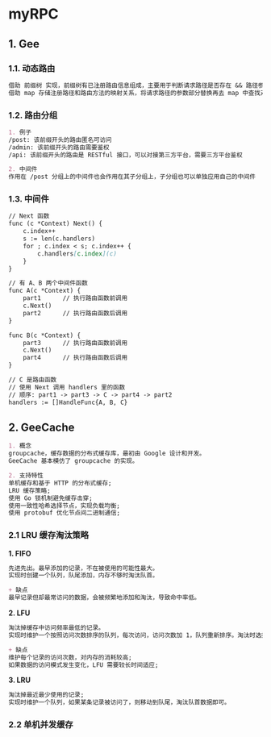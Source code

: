 # myRPC

## 1. Gee

### 1.1. 动态路由
```markdown
借助 前缀树 实现，前缀树有已注册路由信息组成，主要用于判断请求路径是否存在 && 路径参数解析;
借助 map 存储注册路径和路由方法的映射关系，将请求路径的参数部分替换再去 map 中查找对应的函数;
```

### 1.2. 路由分组
```markdown
1. 例子
/post: 该前缀开头的路由匿名可访问
/admin: 该前缀开头的路由需要鉴权
/api: 该前缀开头的路由是 RESTful 接口，可以对接第三方平台，需要三方平台鉴权

2. 中间件
作用在 /post 分组上的中间件也会作用在其子分组上，子分组也可以单独应用自己的中间件
```

### 1.3. 中间件
```markdown
// Next 函数
func (c *Context) Next() {
    c.index++
    s := len(c.handlers)
    for ; c.index < s; c.index++ {
        c.handlers[c.index](c)
    }
}

// 有 A、B 两个中间件函数
func A(c *Context) {
    part1      // 执行路由函数前调用
    c.Next()
    part2      // 执行路由函数后调用
}

func B(c *Context) {
    part3      // 执行路由函数前调用
    c.Next()
    part4      // 执行路由函数后调用
}

// C 是路由函数
// 使用 Next 调用 handlers 里的函数
// 顺序: part1 -> part3 -> C -> part4 -> part2
handlers := []HandleFunc{A, B, C}
```

## 2. GeeCache

```markdown
1. 概念
groupcache，缓存数据的分布式缓存库，最初由 Google 设计和开发。
GeeCache 基本模仿了 groupcache 的实现。

2. 支持特性
单机缓存和基于 HTTP 的分布式缓存;
LRU 缓存策略;
使用 Go 锁机制避免缓存击穿;
使用一致性哈希选择节点，实现负载均衡;
使用 protobuf 优化节点间二进制通信;
```

### 2.1 LRU 缓存淘汰策略

**1. FIFO**
```markdown
先进先出。最早添加的记录，不在被使用的可能性最大。
实现时创建一个队列，队尾添加，内存不够时淘汰队首。

+ 缺点
最早记录但却最常访问的数据，会被频繁地添加和淘汰，导致命中率低。
```

**2. LFU**
```markdown
淘汰掉缓存中访问频率最低的记录。
实现时维护一个按照访问次数排序的队列，每次访问，访问次数加 1，队列重新排序。淘汰时选择访问次数最少的淘汰即可。

+ 缺点
维护每个记录的访问次数，对内存的消耗较高;
如果数据的访问模式发生变化，LFU 需要较长时间适应;
```

**3. LRU**
```markdown
淘汰掉最近最少使用的记录;
实现时维护一个队列，如果某条记录被访问了，则移动到队尾，淘汰队首数据即可。
```

### 2.2 单机并发缓存
